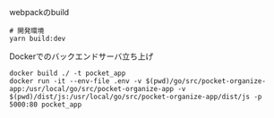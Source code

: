webpackのbuild

```
# 開発環境
yarn build:dev
```

Dockerでのバックエンドサーバ立ち上げ

```
docker build ./ -t pocket_app
docker run -it --env-file .env -v $(pwd)/go/src/pocket-organize-app:/usr/local/go/src/pocket-organize-app -v $(pwd)/dist/js:/usr/local/go/src/pocket-organize-app/dist/js -p 5000:80 pocket_app
```
